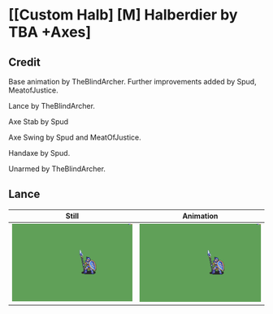 # [\[Custom Halb\] \[M\] Halberdier by TBA +Axes]

## Credit

Base animation by TheBlindArcher. Further improvements added by Spud, MeatofJustice.

Lance by TheBlindArcher.

Axe Stab by Spud

Axe Swing by Spud and MeatOfJustice.

Handaxe by Spud.

Unarmed by TheBlindArcher.

## Lance

| Still | Animation |
| :---: | :-------: |
| ![Lance still](./Lance_000.png) | ![Lance animation](./Lance.gif) |
